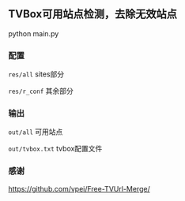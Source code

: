 ## TVBox可用站点检测，去除无效站点
python main.py

### 配置
`res/all` sites部分

`res/r_conf` 其余部分

### 输出
`out/all` 可用站点

`out/tvbox.txt` tvbox配置文件

### 感谢
https://github.com/vpei/Free-TVUrl-Merge/
